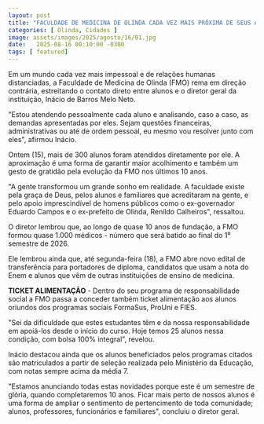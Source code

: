```yaml
---
layout: post
title: "FACULDADE DE MEDICINA DE OLINDA CADA VEZ MAIS PRÓXIMA DE SEUS ALUNOS"
categories: [ Olinda, Cidades ]
image: assets/images/2025/agosto/16/01.jpg
date:   2025-08-16 00:10:00 -0300
tags: [ featured]
---
```

Em um mundo cada vez mais impessoal e de relações humanas distanciadas, a Faculdade de Medicina de Olinda (FMO) rema em direção contrária, estreitando o contato direto entre alunos e o diretor geral da instituição, Inácio de Barros Melo Neto.

"Estou atendendo pessoalmente cada aluno e analisando, caso a caso, as demandas apresentadas por eles. Sejam questões financeiras, administrativas ou até de ordem pessoal, eu mesmo vou resolver junto com eles", afirmou Inácio.

Ontem (15), mais de 300 alunos foram atendidos diretamente por ele. A aproximação é uma forma de garantir maior acolhimento e também um gesto de gratidão pela evolução da FMO nos últimos 10 anos.

"A gente transformou um grande sonho em realidade. A faculdade existe pela graça de Deus, pelos alunos e familiares que acreditaram na gente, e pelo apoio imprescindível de homens públicos como o ex-governador Eduardo Campos e o ex-prefeito de Olinda, Renildo Calheiros", ressaltou.

O diretor lembrou que, ao longo de quase 10 anos de fundação, a FMO formou quase 1.000 médicos - número que será batido ao final do 1⁰ semestre de 2026.

Ele lembrou ainda que, até segunda-feira (18), a FMO abre novo edital de transferência para portadores de diploma, candidatos que usam a nota do Enem e alunos que vêm de outras instituições de ensino de medicina.

**TICKET ALIMENTAÇÃO** - Dentro do seu programa de responsabilidade social a FMO passa a conceder também ticket alimentação aos alunos oriundos dos programas sociais FormaSus, ProUni e FIES.

"Sei da dificuldade que estes estudantes têm e da nossa responsabilidade em apoiá-los desde o início do curso. Hoje temos 25 alunos nessa condição, com bolsa 100% integral", revelou.

Inácio destacou ainda que os alunos beneficiados pelos programas citados são matriculados a partir de seleção realizada pelo Ministério da Educação, com notas sempre acima da média 7.

"Estamos anunciando todas estas novidades porque este é um semestre de glória, quando completaremos 10 anos. Ficar mais perto de nossos alunos é uma forma de ampliar o sentimento de pertencimento de toda comunidade; alunos, professores, funcionários e familiares", concluiu o diretor geral.